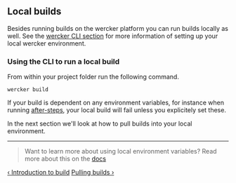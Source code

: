 ## Local builds

Besides running builds on the wercker platform you can run builds
locally as well. See the [wercker CLI section](/learn/basics/the-wercker-cli.html) for more information of
setting up your local wercker environment.

### Using the CLI to run a local build

From within your project folder run the following command.

```no-highlight
wercker build
```

If your build is dependent on any environment variables, for instance
when running [after-steps](/learn/steps/after-steps.html), your
local build will fail unless you explicitely set these.

In the next section we'll look at how to pull builds into your local
environment.

- - -
> Want to learn more about using local environment variables? Read more about this on the
> [docs](/docs/environment-variables/index.html)

[&lsaquo; Introduction to build](/learn/build/introduction.html "nav previous build")
[Pulling builds &rsaquo;](/learn/build/pulling-builds.html "nav next build")
